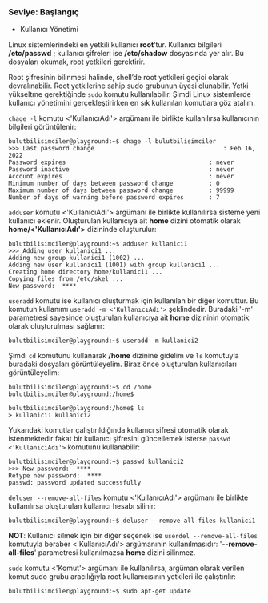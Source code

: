 ###  Seviye: Başlangıç  

+ Kullanıcı Yönetimi

Linux sistemlerindeki en yetkili kullanıcı **root**’tur. Kullanıcı bilgileri **/etc/passwd** ; kullanıcı şifreleri ise **/etc/shadow** dosyasında yer alır. Bu dosyaları okumak, root yetkileri gerektirir.

Root şifresinin bilinmesi halinde, shell’de root yetkileri geçici olarak devralınabilir. Root yetkilerine sahip sudo grubunun üyesi olunabilir. Yetki yükseltme gerektiğinde `sudo` komutu kullanılabilir. Şimdi Linux sistemlerde kullanıcı yönetimini gerçekleştirirken en sık kullanılan komutlara göz atalım.

`chage -l` komutu <'KullanıcıAdı'> argümanı ile birlikte kullanılırsa kullanıcının bilgileri görüntülenir:
``` {.sh}
bulutbilisimciler@playground:~$ chage -l bulutbilisimciler 
>>> Last password change                                    : Feb 16, 2022  
Password expires                                        : never  
Password inactive                                       : never  
Account expires                                         : never  
Minimum number of days between password change          : 0  
Maximum number of days between password change          : 99999  
Number of days of warning before password expires       : 7  
```  


`adduser` komutu <'KullanıcıAdı'> argümanı ile birlikte kullanılırsa sisteme yeni kullanıcı eklenir. Oluşturulan kullanıcıya ait **home** dizini otomatik olarak **home/<'KullanıcıAdı'>** dizininde oluşturulur:
``` {.sh}
bulutbilisimciler@playground:~$ adduser kullanici1 
>>> Adding user kullanici1 ...  
Adding new group kullanici1 (1002) ...  
Adding new user kullanici1 (1001) with group kullanici1 ...  
Creating home directory home/kullanici1 ...  
Copying files from /etc/skel ...  
New password:  ****
```

`useradd` komutu ise kullanıcı oluşturmak için kullanılan bir diğer komuttur. Bu komutun kullanımı `useradd -m <'KullanıcıAdı'>` şeklindedir. Buradaki '-m' parametresi sayesinde oluşturulan kullanıcıya ait **home** dizininin otomatik olarak oluşturulması sağlanır:
``` {.sh}
bulutbilisimciler@playground:~$ useradd -m kullanici2 
```

Şimdi `cd` komutunu kullanarak **/home** dizinine gidelim ve `ls` komutuyla buradaki dosyaları görüntüleyelim. Biraz önce oluşturulan kullanıcıları görüntüleyelim:
``` {.sh}
bulutbilisimciler@playground:~$ cd /home
bulutbilisimciler@playground:/home$  

bulutbilisimciler@playground:/home$ ls 
> kullanici1 kullanici2
```


Yukarıdaki komutlar çalıştırıldığında kullanıcı şifresi otomatik olarak istenmektedir fakat bir kullanıcı şifresini güncellemek isterse `passwd <'KullanıcıAdı'>` komutunu kullanabilir:
``` {.sh}
bulutbilisimciler@playground:~$ passwd kullanici2
>>> New password:  ****  
Retype new password:  ****  
passwd: password updated successfully  
``` 

`deluser --remove-all-files` komutu  <'KullanıcıAdı'> argümanı ile birlikte kullanılırsa oluşturulan kullanıcı hesabı silinir:
``` {.sh}
bulutbilisimciler@playground:~$ deluser --remove-all-files kullanici1 
```

**NOT**: Kullanıcı silmek için bir diğer seçenek ise `userdel --remove-all-files` komutuyla beraber <'KullanıcıAdı'> argümanının kullanılmasıdır: '**--remove-all-files**' parametresi kullanılmazsa **home** dizini silinmez.  


`sudo` komutu <'Komut'> argümanı ile kullanılırsa, argüman olarak verilen komut sudo grubu aracılığıyla root kullanıcısının yetkileri ile çalıştırılır:
``` {.sh}
bulutbilisimciler@playground:~$ sudo apt-get update
``` 
